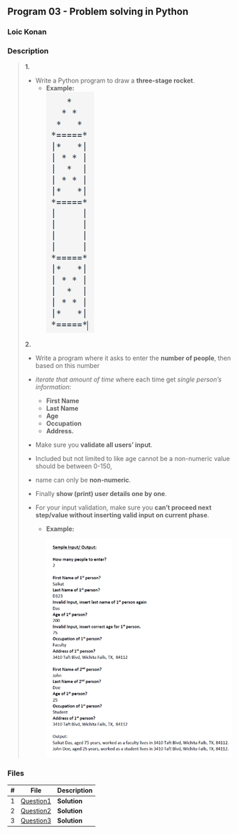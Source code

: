 ## Program 03 - Problem solving in Python

### Loic Konan

### Description

> **1.**
>
> - Write a Python program to draw a **three-stage rocket**.
>   - **Example:**  
>           <img src="pic.png">
>
>
> **2.**
>
> - Write a program where it asks to enter the **number of people**, then based on this number
> - _iterate that amount of time_ where each time get _single person’s information_:
>   - **First Name**
>   - **Last Name**
>   - **Age**
>   - **Occupation**
>   - **Address.**
>
> - Make sure you **validate all users’ input**.
> - Included but not limited to like age cannot be a non-numeric value should be between 0-150,
> - name can only be **non-numeric**.
> - Finally **show (print) user details one by one**.
> - For your input validation, make sure you **can’t proceed next step/value without inserting valid input on current phase**.
>
>   - **Example:**
>
>       <img src="pic1.png">
>
>
>

### Files

|   #   | File                     | Description  |
| :---: | ------------------------ | ------------ |
|   1   | [Question1](./Question1) | **Solution** |
|   2   | [Question2](./Question2) | **Solution** |
|   3   | [Question3](./Question3) | **Solution** |
